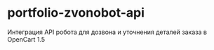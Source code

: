 # portfolio-zvonobot-api
Интеграция API робота для дозвона и уточнения деталей заказа в OpenCart 1.5

